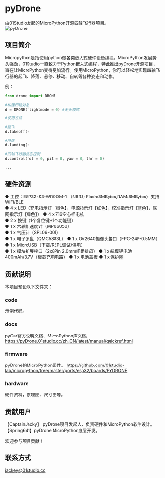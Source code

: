 # pyDrone
由01Studio发起的MicroPython开源四轴飞行器项目。  
![pyDrone](https://www.01studio.cc/data/picture/pyDrone.jpg)

## 项目简介
Micropython是指使用python做各类嵌入式硬件设备编程。MicroPython发展势头强劲，01Studio一直致力于Python嵌入式编程，特此推出pyDrone开源项目，旨在让MicroPython变得更加流行。使用MicroPython，你可以轻松地实现四轴飞行器的起飞、降落、悬停、移动、自转等各种姿态和动作。

例：
```python
from drone import DRONE

#构建四轴对象
d = DRONE(flightmode = 0) #无头模式

#使用方法

#起飞
d.takeoff()

#降落
d.landing()

#四轴飞行器姿态控制
d.control(rol = 0, pit = 0, yaw = 0, thr = 0)

...
```

## 硬件资源
● 主控：ESP32-S3-WROOM-1 （N8R8; Flash:8MBytes,RAM:8MBytes）支持WiFi/BLE  
● 4 x LED（充电指示灯【橙色】，电源指示灯【红色】，校准指示灯【蓝色】，联网指示灯【绿色】）
● 4 x 716空心杯电机  
● 2 x 按键（1个复位键+1个功能键）  
● 1 x 六轴加速度计（MPU6050）  
● 1 x 气压计（SPL06-001）  
● 1 x 电子罗盘（QMC5883L）
● 1 x OV2640摄像头接口（FPC-24P-0.5MM）
● 1 x MicroUSB（下载/REPL调试/供电）  
● 1 x 模块扩展接口（2x8Pin 2.0mm间距排母）
● 1 x 航模锂电池400mAh/3.7V（板载充电电路）
● 1 x 电池盖板
● 1 x 保护圈

## 贡献说明
本项目预设以下文件夹：

### code
示例代码。

### docs
pyCar官方说明文档、MicroPython库文档。
https://pyDrone.01studio.cc/zh_CN/latest/manual/quickref.html

### firmware
pyDrone的MicroPython固件。
https://github.com/01studio-lab/micropython/tree/master/ports/esp32/boards/PYDRONE

### hardware
硬件资料，原理图、尺寸图等。

## 贡献用户
【CaptainJacky】 pyDrone项目发起人，负责硬件和MicroPython软件设计。    
【Spring641】pyDrone MicroPython底层开发。    

欢迎参与项目贡献！

## 联系方式
jackey@01studio.cc